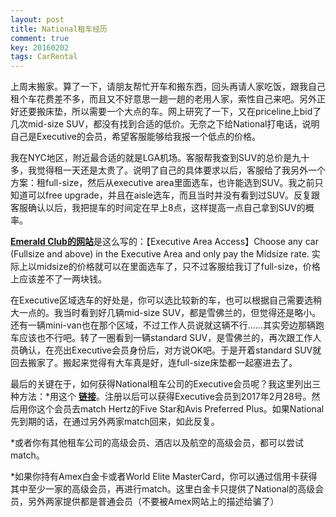 ```yaml
---
layout: post
title: National租车经历
comment: true
key: 20160202
tags: CarRental
---
```


上周末搬家。算了一下，请朋友帮忙开车和搬东西，回头再请人家吃饭，跟我自己租个车花费差不多，而且又不好意思一趟一趟的老用人家，索性自己来吧。另外正好还要搬床垫，所以需要一个大点的车。网上研究了一下，又在priceline上bid了几次mid-size SUV，都没有找到合适的低价。无奈之下给National打电话，说明自己是Executive的会员，希望客服能够给我报一个低点的价格。

我在NYC地区，附近最合适的就是LGA机场。客服帮我查到SUV的总价是九十多，我觉得租一天还是太贵了。说明了自己的具体要求以后，客服给了我另外一个方案：租full-size，然后从executive area里面选车，也许能选到SUV。我之前只知道可以free upgrade，并且在aisle选车，而且当时并没有看到过SUV。反复跟客服确认以后，我把提车的时间定在早上8点，这样提高一点自己拿到SUV的概率。


[**Emerald Club的网站**](https://www.nationalcar.com/en_US/car-rental/loyalty/enrollment/benefits.html)是这么写的：【Executive Area Access】Choose any car (Fullsize and above) in the Executive Area and only pay the Midsize rate. 实际上以midsize的价格就可以在里面选车了，只不过客服给我订了full-size，价格上应该差不了一两块钱。

在Executive区域选车的好处是，你可以选比较新的车，也可以根据自己需要选稍大一点的。我当时看到好几辆mid-size SUV，都是雪佛兰的，但觉得还是略小。还有一辆mini-van也在那个区域，不过工作人员说就这辆不行……其实旁边那辆跑车应该也不行吧。转了一圈看到一辆standard SUV，是雪佛兰的，再次跟工作人员确认，在亮出Executive会员身份后，对方说OK吧。于是开着standard SUV就回去搬家了。搬起来觉得有大车真是好，连full-size床垫都一起塞进去了。

最后的关键在于，如何获得National租车公司的Executive会员呢？我这里列出三种方法：*用这个
**[链接](https://www.nationalcar.com/en_US/car-rental/loyalty/corporate-Enrollment.html?action=corpEnroll.do&customerNumber=5030261&sourceCode=2090&footer=1&header=1&source=blank.gif&rewardsType=0&welcomeText=Welcome+to+Emerald+Club+Executive%21)**。注册以后可以获得Executive会员到2017年2月28号。然后用你这个会员去match Hertz的Five Star和Avis Preferred Plus。如果National先到期的话，在通过另外两家match回来，如此反复。

	
*或者你有其他租车公司的高级会员、酒店以及航空的高级会员，都可以尝试match。

	
*如果你持有Amex白金卡或者World Elite MasterCard，你可以通过信用卡获得其中至少一家的高级会员，再进行match。这里白金卡只提供了National的高级会员，另外两家提供都是普通会员（不要被Amex网站上的描述给骗了）
 
